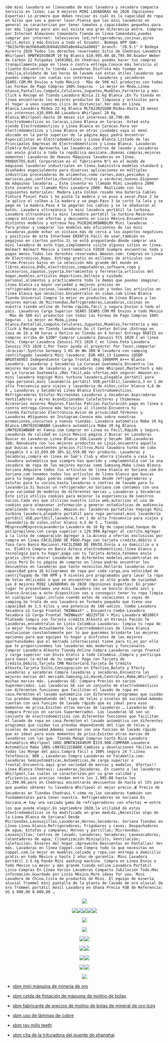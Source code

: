 
```
sbm mini lavadora en líneacombo de mini lavadora y secadora compacta Servicio en línea; Las 8 mejores MINI LAVADORAS de 2020 (Opiniones Expertas) Lo primero que debes revisar es cuál es la capacidad de ropa en kilos que vas a querer lavar.Piensa que las mini lavadoras en general se caracterizan por tener tamaños y capacidades pequeños para ser más ligeras pero aún así existe una gran diferencia entre. Compras por Internet Almacenes Comandato Tienda en línea Comandato,puedes comprar por internet: televisores led,refrigeradoras,cocinas,aires split,motos y más.Envíos a todo el Ecuador. Bodega APP SHA: "9b23ef0cde5b60a0b3b844b1045a8ed4a2aa9802" branch: "20.9.1" © Bodega Aurerra 2020 Todos los derechos reservados Sitio de Chedraui Lavadora Whirlpool 8MWTW1934WJM 19 kg Blanco.$10,995.00.$8,795.00.Asador Weber de Carbón 22 Pulgadas 14501001.En Chedraui puedes hacer tus compras tranquilamente.paga en línea o contra entrega.Conoce más Servicio al cliente.Encuentra tu tienda. Lavadoras Disfruta más tiempo en familia,olvídate de las horas de lavado con estas útiles lavadoras que puedes comprar con cuotas sin intereses. lavadoras y secadoras SEARS.COM.MX Envíos a todo México · Más de 500 mil productos con todas las Formas de Pago Compras 100% Seguras · Lo mejor en Moda,Línea blanca,Pantallas,Computo,Celulares,Juguetes,Muebles,Ferretería y más · Click & Recoge en Tienda Lavadora Winia 21 kg Blanca ¡En Tu tienda en línea encontrarás los mejores productos de limpieza y artículos para el hogar a unos cuantos clics de distancia!.Ver más en Línea Blanca.Lavadora Midea 22 kg Blanca MLTA22N2SGDW.Midea.Hasta 18 meses sin intereses.$10,099.00.Lavadora Whirlpool 20 Kg Blanca.Whirlpool.Hasta 18 meses sin intereses.$8,790.00. Electrodomésticos en Caracas,Línea Blanca en Caracas. Usted esta viendo Electrodomésticos y Línea Blanca en Caracas.Para ver Electrodomésticos y Línea Blanca en otras ciudades vaya al menú ubicado en la parte superior de la página.Aqui podrá encontrar Especialistas en Electrodomésticos y Línea Blanca.Listado de las Principales Empresas de Electrodomésticos y Línea Blanca. Lavadoras Elektra Online Aprovecha las lavadoras,centros de lavado y secadoras con envío gratis a toda la república mexicana.¡Buenas compras,mejores momentos! Lavadoras De Huevos Máquinas lavadoras en línea. PRODUCTOS.Kuhl Corporation es el fabricante N°1 en el mundo de máquinas lavadoras industriales en línea.Suministra modelos standard y diseñados especialmente para diversas aplicaciones en múltiples industrias procesadoras de alimentos,como carnes,aves,pescados y mariscos,pan,confitería,chocolates,frutas y verduras,huevos.Disponen de máquinas lavadoras … Este invento es llamado Mini Lavadora 2000 Este invento es llamado Mini Lavadora 2000: Realizado con los siguientes materiales: Madera Lata Colbon rosado Una batería Cables Pintura Pincel Paso 1 Se pintó la madera y se puso a secar.Paso 2 Se le aplico el colbon a la madera y se pegó.Paso 3 Se cortó la lata y se pegó en la madera.Paso 4 Se pegaron los cables y se le añadieron al botón. Lavadora ultrasónica la mini lavadora portátil la turbina. Lavadora ultrasónica la mini lavadora portátil la turbina Macaroon compra online con ofertas y descuento en Linio México.Encuentra distintos modelos y estrena hoy PU282HL0O9WNDLMX Mini lavadoras  · Para probar y comparar los modelos más eficientes de las mini lavadoras,puede echar un vistazo más de cerca a los aspectos negativos y positivos de este Interhome ENINT14.Fácil de usar,también es pegajoso en ciertos puntos.Si se está preguntando dónde comprar una mini lavadora de este tipo,simplemente visite algunos sitios en línea. Walmart Walmart México y Centroamérica ©2020 Siempre encuentras todo y pagas menos.Todos los derechos reservados Amazon.com: Compras en Línea de Electrónicos,Ropa. Entrega gratis en millones de artículos con Prime.Precios bajos en la selección más grande del mundo en libros,música,DVDs,electrónicos,computadoras,software,ropa y accesorios,zapatos,joyería,herramientas y ferretería,artículos del hogar,muebles,artículos deportivos,belleza y cuidado personal,alimentos y prácticamente todo lo demás que puedas imaginar. Línea blanca La mayor variedad y mejores precios en refrigeradoras,cocinas,lavadoras,ventilación y todos los artículos en línea blanca que necesites.Encuéntralos en siman.com Línea Blanca Tienda Universal Compre lo mejor en productos de Línea Blanca y las mejores marcas de Microondas,Refrigeradoras,Lavadoras,cocinas en nuestra tienda online de forma rápida,fácil y segura.Envíos a todo el país. Lavadoras Carga Superior SEARS SEARS.COM.MX Envíos a todo México · Más de 500 mil productos con todas las Formas de Pago Compras 100% Seguras · Lo mejor en Moda,Línea blanca,Pantallas,Computo,Celulares,Juguetes,Muebles,Ferretería y más · Click & Recoge en Tienda lavadoras Do it Center Online ¡Entrega en Casa de 24 a 48 horas o Retira en Tienda en 4 horas! Entrega GRATIS en compras arriba de $200* Comprar Lavadora Zanussi FCS 1020 C en línea Foto. Comprar Lavadora Zanussi FCS 1020 C en línea.Foto Lavadora Zanussi FCS 1020 C.Por favor ayuda al proyecto! Por favor,comparta! ¡Gracias!.Syntrox Germany 3 KG de Wm 380 W lavadora con camping centrifugado lavadora Mini lavadora: EUR 403,13 Siemens iQ500 WM10T469ES Independiente Carga frontal 8kg 1000RPM A+++ Blanco Lavadora. Lavadoras y Secadoras La Curacao Guatemala Encuentra las mejores marcas de lavadoras y secadoras como Whirpool,Mastertech y más en La Curacao Guatemala.¡Más fácil,más ofertas,más seguro! Amazon.es: mini lavadora Vogvigo Mini turbina lavadora,plegable portátil para ropa personal,mini lavandería portátil USB,portátil,lavadora,3 en 1 de alta frecuencia para viajes y lavandería de niños,color blanco 4,6 de 5 … Lavadoras y Secadoras Línea Blanca Electrodomésticos. Refrigeradores Estufas Microondas Lavadoras y Secadoras Aspiradoras Ventiladores y Aires Acondicionados Calefactores y Chimeneas Accesorios enseres Mayores.Fiestas Patrias.Facturación.paga en línea o contra entrega.Conoce más Servicio al cliente.Encuentra tu tienda.Facturación Electrónica.Aviso de privacidad.Términos y. Lavadoras #Síguenos en Instagram.Conoce más sobre nuestras promociones,concursos y nuevas tiendas. Lavadora automática Mabe 20 kg Blanca LMH70201WBAB0 Lavadora automática Mabe 20 kg Blanca LMH70201WBAB0 en Famsa.com Comprar en Línea es Fácil,Rápido y Seguro. Lavadoras de calidad en Linio México página 2 Buscar en Lavadoras Buscar en Lavadoras.Línea Blanca 160.Lavado y Secado 160.Lavadoras 160; Renuévate con los mejores productos en Linio,encuentra aquello que buscas a excelentes precios.Filtros.Mini lavadora turbo de cubo plegable 3 e.$3,659.00 30%.$2,559.00 Ver producto. Lavadoras y Secadoras,compra en línea en Sam's Club y ahorra Llévate a casa la lavadora automática que siempre has querido y compleméntala con la una secadora de ropa de las mejores marcas como Samsung,Mabe Línea Blanca Soriana Adquiere todos tus artículos de línea blanca en Soriana.com.En Soriana.com tenemos todos los artículos de línea blanca que buscas para tu hogar.Aquí podrás comprar en línea desde refrigeradores y estufas para tu cocina,hasta lavadoras o centros de lavado para tu lavandería.Si buscas un refrigerador,en Soriana.com contamos con una gran variedad de modelos de diferentes marcas … Lavadoras y Secadoras Este sitio utiliza cookies para mejorar la experiencia de nuestros Socios.Cada vez que utilizas nuestro sitio web,autorizas el uso de cookies para almacenar información y generar estadísticas de audiencia analizando tu navegación. Amazon.es: lavadoras portatiles Vogvigo Mini turbina lavadora,plegable portátil para ropa personal,mini lavandería portátil USB,portátil,lavadora,3 en 1 de alta frecuencia para viajes y lavandería de niños,color blanco 4,5 de 5 … Tienda MExpressMExpressLavandería Lavadora de 16 Kg de capacidad,tanque de polipropileno,con carga superior.¢ 129.990.Agregar al carrito.Agregar a la lista de comparación Agregar a la.Acceso a ofertas exclusivas por compra en línea.FACILIDAD DE PAGO.Pago con tarjeta crédito,débito ó Tasa Cero Banco Nacional.FACILIDAD DE ENVÍO.Envío a su domicilio o a su. Elektra Compra en Banco Azteca electrodomésticos,línea blanca y tecnología para tu hogar,paga con tu Tarjeta Azteca,tenemos envío gratis.¡Entra ahora! Lavadoras de diferentes modelos,encuéntralas en Linio Perú En tu página de compras en línea podrás encontrar los descuentos en lavadoras que tanto necesitas.Hallarás lavadoras con capacidad para 16 kilogramos de ropa por cada carga,una velocidad de centrifugado de 700 RPM y 9 niveles pre programados para lavar la ropa de telas delicadas o que se encuentren en un alto grado de suciedad. Las 8 mejores MINI LAVADORAS de 2020 (Opiniones Expertas) En primer lugar te presentamos una mini lavadora con un bonito diseño azul y blanco.Gracias a este dispositivo vas a conseguir tener tu ropa limpia en cualquier lugar,incluso cuando estés de vacaciones o vayas de camping.Se trata de una lavadora en formato pequeño que tiene una capacidad de 2,5 kilos y una potencia de 160 watios. Combo Lavadora Secadora LG Carga Frontal TWINWash™ … Encuentra Combo Lavadora Secadora LG Carga Frontal TWINWash™ WD22VTS6 + Mini Lavadora WD100CV Plateado Compra con Tarjeta crédito Alkosto en Ktronix Pasión Te Lavadoras,encuéntralas en Linio Colombia Lavadoras: limpia tu ropa de la mejor forma.Actualmente los electrodomésticos de línea blanca evolucionan constantemente por lo que queremos brindarte las mejores opciones para que equipes tu hogar y disfrutes de las mejores oportunidades que el mercado internacional tiene para ti,es por ello que te proporcionamos las lavadoras más modernas y funcionales. Comprar Lavadora Alkosto Tienda Online Compra Lavadoras carga frontal y carga superior con Envío Gratis a todo Colombia.¡Compra y participa para Ganar la mitad de tu compra! Paga con Tarjeta de Crédito,Débito,Tarjeta CMR MasterCard,Tarjeta de Crédito Alkosto,Tarjeta Exito,Consignación en Efectivo,Baloto y Efecty Lavadoras y secadoras Compra lavadoras y secadoras.Encuentra las mejores marcas del mercado.Samsung,LG,Haceb,Centrales,Mabe,Whirlpool y muchas marcas más. Lavadoras GE: Compara Precios en varios Supermercados. Las lavadoras GE son un conjunto de electrodomésticos con diferentes funciones que facilitan el lavado de ropa en casa.Permiten el lavado automático con diferentes programas que cuidan tus prendas dependiendo del tipo de telas y niveles de suciedad.Además cuentan con una función de lavado rápido que es ideal para esos momentos de prisa.Existen otras marcas de lavadoras … Lavadoras GE: Compara Precios en varios Supermercados. Las lavadoras GE son un conjunto de electrodomésticos con diferentes funciones que facilitan el lavado de ropa en casa.Permiten el lavado automático con diferentes programas que cuidan tus prendas dependiendo del tipo de telas y niveles de suciedad.Además cuentan con una función de lavado rápido que es ideal para esos momentos de prisa.Existen otras marcas de lavadoras con las que. Tienda Monge Compras Costa Rica Lavadora Automática Whirlpool 18KG 8MWTW1844MJM ₡319.900.COMPRAR.Lavadora Automática Mabe 18KG LMA78112CBAB0.Cambios y devoluciones fáciles en todas las Monge del país.Comprá fácil y 100% seguro 24 7.Línea Telefónica: 800 … Lavadoras Compra Lavadoras en Falabella.com: Lavadoras Semiautomáticas,Automáticas,de carga superior o frontal.Encuentra aquí gran variedad de marcas y modelos. Ofertas!! Línea Blanca Chedraui: Lavadoras,Secadoras. En cuanto a las lavadoras Whirlpool,las cuales se caracterizan por su gran calidad y eficiencia,sus precios rondan entre los 1,995.00 hasta los 22,399.00,pero en Chedraui encontrarás descuentos de hasta el 15% para que puedas obtener tu lavadora Whirlpool al mejor precio.💰 Precio de Secadoras en Tiendas Chedraui.Y cómo no,las secadoras también son fundamentales para tener nuestra. Refrigeradores en Soriana En Soriana,⏩ hay una variada gama de refrigeradores con ofertas ⏪ entre los que puede elegir.En septiembre 2020,la utilidad de estos electrodomésticos se ha modificado en gran medida.¿Necesitas algo de la Linea Blanca de Soriana? Desde Microondas,Lavavajillas,Lavadoras,Hornos,Secadoras. Soriana Tiendas en Línea Línea blanca.Refrigeradores; Frigobares y cavas; Despachadores de agua; Estufas y campanas; Hornos y parrillas; Microondas; Lavavajillas; Centros de lavado; Lavadoras; Secadoras; Lavasecadoras; Calentadores de agua; Climatización.Minisplits; Ventilación; Calefacción; Enseres del hogar.¡Aprovecha Descuentos en Pantallas! Ver más. Lavadoras en línea Coppel.com Compra todo lo que necesitas en Coppel.com,lo mejor en muebles,calzado y ropa,con entrega a domicilio gratis en todo México y hasta 2 años de garantía. Mini Lavadora portátil 2.5 kg Panda Mini washing machine. Compra en Línea Envío a todo México La mejor y más grande tienda online.Lavadora Portátil Linio Compras En Línea Varios Lavadoras Compacto Jubilación Todo.Más información.Guardado por Linio México.More ideas for you. Mini Lavadora de China,lista de productos de Mini. El equipo de minería aluvial Trommel mini pantalla de la planta de lavado de oro aluvial de oro Trommel portátil móvil Lavadora en Ghana Precio FOB de Referencia: US $ 800,00 8.000,00 … 
```

<div align="center">

<a href="https://es-crusher.shibang-china.com/github&k=sbm+mini+lavadora+en+l%C3%ADnea"><img src="https://static.shibang-china.com/es/crusher/logo.jpg"></a>

<a href="https://es-crusher.shibang-china.com/github&k=sbm+mini+lavadora+en+l%C3%ADnea"><img src="https://static.shibang-china.com/es/crusher/index.jpg"></a><a href="https://es-crusher.shibang-china.com/material.htmlgithub&k=sbm+mini+lavadora+en+l%C3%ADnea"><img src="https://static.shibang-china.com/es/crusher/material.jpg"></a><a href="https://es-crusher.shibang-china.com/application.htmlgithub&k=sbm+mini+lavadora+en+l%C3%ADnea"><img src="https://static.shibang-china.com/es/crusher/application.jpg"></a><a href="https://es-crusher.shibang-china.com/aboutus.htmlgithub&k=sbm+mini+lavadora+en+l%C3%ADnea"><img src="https://static.shibang-china.com/es/crusher/aboutus.jpg"></a><a href="https://es-crusher.shibang-china.com/contact.htmlgithub&k=sbm+mini+lavadora+en+l%C3%ADnea"><img src="https://static.shibang-china.com/es/crusher/contact.jpg"></a>

<a href="https://es-crusher.shibang-china.com/github&k=sbm+mini+lavadora+en+l%C3%ADnea"><img src="https://static.shibang-china.com/es/crusher/banner.jpg"></a>

<a href="https://swt.shibang-china.com/github&k=sbm+mini+lavadora+en+l%C3%ADnea"><img src="https://static.shibang-china.com/es/crusher/text.jpg"></a>

<a href="https://swt.shibang-china.com/github&k=sbm+mini+lavadora+en+l%C3%ADnea"><img src="https://static.shibang-china.com/es/crusher/chat.jpg"></a><a href="https://es-crusher.shibang-china.com/contact.htmlgithub&k=sbm+mini+lavadora+en+l%C3%ADnea"><img src="https://static.shibang-china.com/es/crusher/message.jpg"></a>

<a href="https://es-crusher.shibang-china.com/products/pe.htmlgithub&k=sbm+mini+lavadora+en+l%C3%ADnea"><img src="https://static.shibang-china.com/es/crusher/pe.jpg"></a><a href="https://es-crusher.shibang-china.com/products/pf.htmlgithub&k=sbm+mini+lavadora+en+l%C3%ADnea"><img src="https://static.shibang-china.com/es/crusher/pf.jpg"></a>

<a href="https://es-crusher.shibang-china.com/products/hpt.htmlgithub&k=sbm+mini+lavadora+en+l%C3%ADnea"><img src="https://static.shibang-china.com/es/crusher/hpt.jpg"></a><a href="https://es-crusher.shibang-china.com/products/vsi.htmlgithub&k=sbm+mini+lavadora+en+l%C3%ADnea"><img src="https://static.shibang-china.com/es/crusher/vsi.jpg"></a>

<a href="https://es-crusher.shibang-china.com/products/klv.htmlgithub&k=sbm+mini+lavadora+en+l%C3%ADnea"><img src="https://static.shibang-china.com/es/crusher/klv.jpg"></a><a href="https://es-crusher.shibang-china.com/products/portable.htmlgithub&k=sbm+mini+lavadora+en+l%C3%ADnea"><img src="https://static.shibang-china.com/es/crusher/portable.jpg"></a>

<a href="https://swt.shibang-china.com/github&k=sbm+mini+lavadora+en+l%C3%ADnea"><img src="https://static.shibang-china.com/es/crusher/case.jpg"></a>

</div>


* [sbm mini máquina de minería de oro](sbm%20mini%20m%C3%A1quina%20de%20miner%C3%ADa%20de%20oro.md)

* [sbm celda de flotación de máquina de molino de bolas](sbm%20celda%20de%20flotaci%C3%B3n%20de%20m%C3%A1quina%20de%20molino%20de%20bolas.md)

* [sbm fabricante de precios de molino de bolas de mineral de oro lzzg](sbm%20fabricante%20de%20precios%20de%20molino%20de%20bolas%20de%20mineral%20de%20oro%20lzzg.md)

* [sbm uso de láminas de cobre](sbm%20uso%20de%20l%C3%A1minas%20de%20cobre.md)

* [sbm ray mills teeth](sbm%20ray%20mills%20teeth.md)

* [sbm cita de la trituradora del puente de shanghai](sbm%20cita%20de%20la%20trituradora%20del%20puente%20de%20shanghai.md)